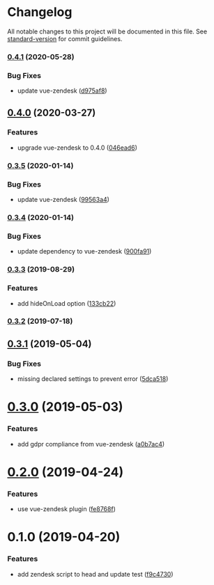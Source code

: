 # Changelog

All notable changes to this project will be documented in this file. See [standard-version](https://github.com/conventional-changelog/standard-version) for commit guidelines.

### [0.4.1](https://github.com/dansmaculotte/nuxt-zendesk/compare/v0.4.0...v0.4.1) (2020-05-28)


### Bug Fixes

* update vue-zendesk ([d975af8](https://github.com/dansmaculotte/nuxt-zendesk/commit/d975af80f21f13ef89def3af1464dbdd972138d9))

## [0.4.0](https://github.com/dansmaculotte/nuxt-zendesk/compare/v0.3.5...v0.4.0) (2020-03-27)


### Features

* upgrade vue-zendesk to 0.4.0 ([046ead6](https://github.com/dansmaculotte/nuxt-zendesk/commit/046ead6dfe5c087e9eabebf2ed32f5c55e4e7e46))

### [0.3.5](https://github.com/dansmaculotte/nuxt-zendesk/compare/v0.3.4...v0.3.5) (2020-01-14)


### Bug Fixes

* update vue-zendesk ([99563a4](https://github.com/dansmaculotte/nuxt-zendesk/commit/99563a45509764740ded7e6ff10795461248202c))

### [0.3.4](https://github.com/dansmaculotte/nuxt-zendesk/compare/v0.3.3...v0.3.4) (2020-01-14)


### Bug Fixes

* update dependency to vue-zendesk ([900fa91](https://github.com/dansmaculotte/nuxt-zendesk/commit/900fa9192de6f3bed000debf0a5b1f3a3842e7bb))

### [0.3.3](https://github.com/dansmaculotte/nuxt-zendesk/compare/v0.3.2...v0.3.3) (2019-08-29)


### Features

* add hideOnLoad option ([133cb22](https://github.com/dansmaculotte/nuxt-zendesk/commit/133cb22))

### [0.3.2](https://github.com/dansmaculotte/nuxt-zendesk/compare/v0.3.1...v0.3.2) (2019-07-18)



## [0.3.1](https://github.com/dansmaculotte/nuxt-zendesk/compare/v0.3.0...v0.3.1) (2019-05-04)


### Bug Fixes

* missing declared settings to prevent error ([5dca518](https://github.com/dansmaculotte/nuxt-zendesk/commit/5dca518))



# [0.3.0](https://github.com/dansmaculotte/nuxt-zendesk/compare/v0.2.0...v0.3.0) (2019-05-03)


### Features

* add gdpr compliance from vue-zendesk ([a0b7ac4](https://github.com/dansmaculotte/nuxt-zendesk/commit/a0b7ac4))



# [0.2.0](https://github.com/dansmaculotte/nuxt-zendesk/compare/v0.1.0...v0.2.0) (2019-04-24)


### Features

* use vue-zendesk plugin ([fe8768f](https://github.com/dansmaculotte/nuxt-zendesk/commit/fe8768f))



# 0.1.0 (2019-04-20)


### Features

* add zendesk script to head and update test ([f9c4730](https://github.com/dansmaculotte/nuxt-zendesk/commit/f9c4730))
